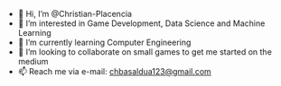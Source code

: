 - 👋 Hi, I’m @Christian-Placencia
- 👀 I’m interested in Game Development, Data Science and Machine Learning
- 🌱 I’m currently learning Computer Engineering
- 💞️ I’m looking to collaborate on small games to get me started on the medium
- 📫 Reach me via e-mail: chbasaldua123@gmail.com

<!---
Christian-Placencia/Christian-Placencia is a ✨ special ✨ repository because its `README.md` (this file) appears on your GitHub profile.
You can click the Preview link to take a look at your changes.
--->

